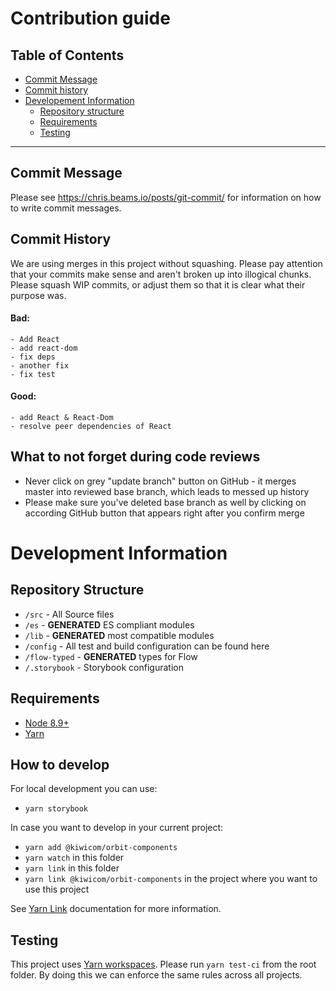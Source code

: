 # Contribution guide

## Table of Contents

* [Commit Message](#commit-message)
* [Commit history](#commit-history)
* [Developement Information](#development-information)
  * [Repository structure](#repository-structure)
  * [Requirements](#requirements)
  * [Testing](#testing)

---

## Commit Message

Please see https://chris.beams.io/posts/git-commit/ for information on how to write commit messages.

## Commit History

We are using merges in this project without squashing. Please pay attention that your commits make sense and aren't broken up into illogical chunks. Please squash WIP commits, or adjust them so that it is clear what their purpose was.

#### Bad:

```
- Add React
- add react-dom
- fix deps
- another fix
- fix test
```

#### Good:

```
- add React & React-Dom
- resolve peer dependencies of React
```

## What to not forget during code reviews

- Never click on grey "update branch" button on GitHub - it merges master into reviewed base branch, which leads to messed up history
- Please make sure you've deleted base branch as well by clicking on according GitHub button that appears right after you confirm merge

# Development Information

## Repository Structure

- `/src` - All Source files
- `/es` - **GENERATED** ES compliant modules
- `/lib` - **GENERATED** most compatible modules
- `/config` - All test and build configuration can be found here
- `/flow-typed` - **GENERATED** types for Flow
- `/.storybook` - Storybook configuration

## Requirements

* [Node 8.9+](https://nodejs.org/en/)
* [Yarn](https://yarnpkg.com/en/)

## How to develop

For local development you can use:

* `yarn storybook`

In case you want to develop in your current project:

* `yarn add @kiwicom/orbit-components`
* `yarn watch` in this folder
* `yarn link` in this folder
* `yarn link @kiwicom/orbit-components` in the project where you want to use this project

See [Yarn Link](https://yarnpkg.com/lang/en/docs/cli/link/) documentation for more information.

## Testing

This project uses [Yarn workspaces](https://yarnpkg.com/lang/en/docs/workspaces/). Please run `yarn test-ci` from the root folder. By doing this we can enforce the same rules across all projects.
